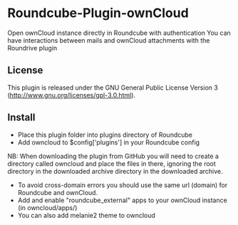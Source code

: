 # Roundcube-Plugin-ownCloud

Open ownCloud instance directly in Roundcube with authentication
You can have interactions between mails and ownCloud attachments with the Roundrive plugin

License
-------

This plugin is released under the GNU General Public License Version 3
(http://www.gnu.org/licenses/gpl-3.0.html).

Install
-------

* Place this plugin folder into plugins directory of Roundcube
* Add owncloud to $config['plugins'] in your Roundcube config

NB: When downloading the plugin from GitHub you will need to create a
directory called owncloud and place the files in there,
ignoring the root directory in the downloaded archive directory in the
downloaded archive.

* To avoid cross-domain errors you should use the same url (domain) for Roundcube and ownCloud.
* Add and enable "roundcube_external" apps to your ownCloud instance (in owncloud/apps/)
* You can also add melanie2 theme to owncloud
